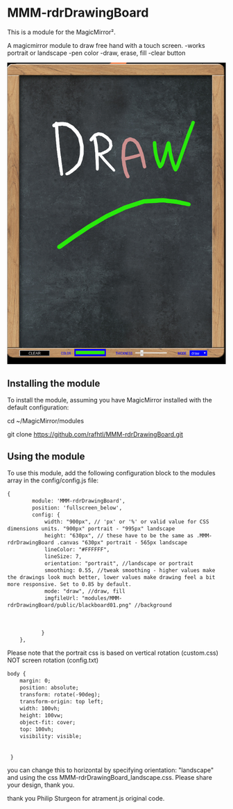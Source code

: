 # MMM-rdrDrawingBoard

This is a module for the MagicMirror².

A magicmirror module to draw free hand with a touch screen. 
-works portrait or landscape
-pen color
-draw, erase, fill
-clear button

![DrawingBoard](rdrDrawingBoard.jpg)

## Installing the module

To install the module, assuming you have MagicMirror installed with the default configuration:

cd ~/MagicMirror/modules

git clone https://github.com/rafhtl/MMM-rdrDrawingBoard.git

## Using the module

To use this module, add the following configuration block to the modules array in the config/config.js file:
```
{
        module: 'MMM-rdrDrawingBoard',
        position: 'fullscreen_below',
        config: {
            width: "900px", // 'px' or '%' or valid value for CSS dimensions units. "900px" portrait - "995px" landscape
            height: "630px", // these have to be the same as .MMM-rdrDrawingBoard .canvas "630px" portrait - 565px landscape
            lineColor: "#FFFFFF",
            lineSize: 7,
            orientation: "portrait", //landscape or portrait
            smoothing: 0.55, //tweak smoothing - higher values make the drawings look much better, lower values make drawing feel a bit more responsive. Set to 0.85 by default.
            mode: "draw", //draw, fill
            imgfileUrl: "modules/MMM-rdrDrawingBoard/public/blackboard01.png" //background

            

           }
    },
   ```

Please note that the portrait css is based on vertical rotation (custom.css) NOT screen rotation (config.txt)

```
body {
	margin: 0;
	position: absolute;
 	transform: rotate(-90deg);
 	transform-origin: top left; 
	width: 100vh;
	height: 100vw;
	object-fit: cover;
	top: 100vh;
    visibility: visible;  
    
    
 }
```
 
you can change this to horizontal by  specifying orientation: "landscape" and using the css MMM-rdrDrawingBoard_landscape.css. Please share your design, thank you.

thank you Philip Sturgeon for atrament.js original code.
